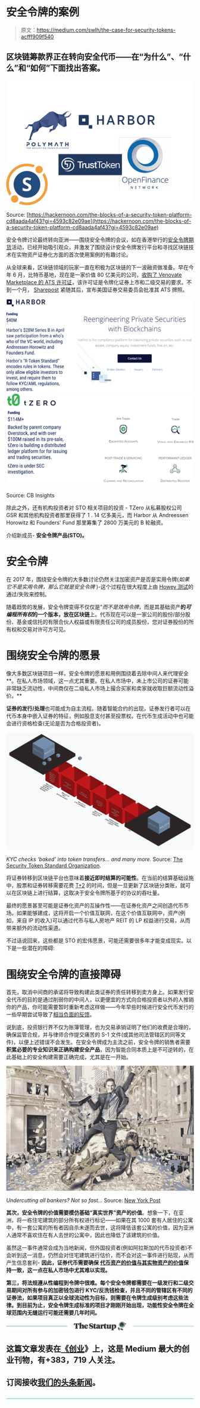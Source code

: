 # 安全令牌的案例

> 原文：<https://medium.com/swlh/the-case-for-security-tokens-acfff909f540>

## 区块链筹款界正在转向安全代币——在“为什么”、“什么”和“如何”下面找出答案。

![](img/d9c57d9206c2a0fe70c28460c33d427a.png)

Source: [https://hackernoon.com/the-blocks-of-a-security-token-platform-cd8aada4af43?gi=4593c82e09ae](https://hackernoon.com/the-blocks-of-a-security-token-platform-cd8aada4af43?gi=4593c82e09ae)

安全令牌讨论最终转向亚洲——围绕安全令牌的会议，如在香港举行的[安全令牌期货](https://futuresto.com/#rec66354035)活动，已经开始吸引观众，并激发了围绕设计安全令牌发行平台和寻找区块链技术在实物资产证券化方面的首次使用案例的有趣讨论。

从全球来看，区块链领域的玩家一直在积极为区块链的下一波融资做准备。早在今年 6 月，比特币基地，现在是一家价值 80 亿美元的公司，[收购了 Venovate Marketplace 的 ATS 许可证](https://blog.coinbase.com/our-path-to-listing-sec-regulated-crypto-securities-a1724e13bb5a)，该许可证是令牌化证券上市和二级交易的要求。不到一个月， [Sharepost](https://u.today/sharespost-receives-ats-license-to-trade-tokenized-securities) 紧随其后，宣布美国证券交易委员会批准其 ATS 牌照。

![](img/b17b716afd78b3a4cb67a98cb41db4e1.png)![](img/60b39bfc8801021bab2cf3d75ab6b213.png)

Source: CB Insights

除此之外，还有机构投资者对 STO 相关项目的投资 - TZero 从私募股权公司 GSR 和其他机构投资者那里获得了 1 . 14 亿多美元，而 Harbor 从 Andreessen Horowitz 和 Founders' Fund 那里筹集了 2800 万美元的 B 轮融资。

介绍新成员- **安全令牌产品(STO)。**

# **安全令牌**

在 2017 年，围绕安全令牌的大多数讨论仍然关注加密资产是否是实用令牌(*如果它不是实用令牌，那么它就是安全令牌* )-这个过程在很大程度上由 [Howey 测试](https://consumer.findlaw.com/securities-law/what-is-the-howey-test.html)的通过/失败来控制。

随着趋势的发展，安全令牌变得不仅仅是“*而不是效用令牌*，而是其基础资产**的*可编程所有权*的一个版本，放在区块链**上。代币现在可以是一家公司的股份/部分股份、基金或信托的有限合伙人权益或有限责任公司的成员股份，您对证券股份的所有权和交易对许可方可见。

# **围绕安全令牌的愿景**

像大多数区块链项目一样，安全令牌的愿景和用例围绕着去除中间人来代理安全**。在私人市场领域，这一点尤其重要。在私人市场中，未上市公司的证券可能非常缺乏流动性，中间商仅在二级私人市场上撮合买家和卖家就收取巨额流动性溢价。**

**证券的发行/处理**也可能成为自主流程。随着智能合约的出现，证券发行者可以在代币本身中嵌入证券的特征，例如股息支付甚至投票权。在代币生成活动中也可能会进行资格检查(无论是否为合格投资者)。

![](img/21248a5ba3877af886a1b74c8be0ed5a.png)

*KYC checks ‘baked’ into token transfers… and many more.* Source: [The Security Token Standard Organization](https://thesecuritytokenstandard.org/).

将证券转移到区块链平台也意味着**接近即时结算的可能性**。在当前的结算基础设施中，股票和证券转移需要花费 [T+2](https://www.hkex.com.hk/Services/Settlement-and-Depository/Settlement?sc_lang=en) 的时间，但是一旦更新了区块链分类账，就可以在区块链上进行结算，这取决于安全令牌所基于的协议的吞吐量。

最终的愿景甚至可能是证券化资产的互操作性——在证券化资产之间创造代币市场。如果能够建成，这将开启一个价值互联网，在这个价值互联网中，资产(例如，来自 IP 的收入)可以通过代币与私人房地产 REIT 的 LP 权益进行交易，从而带来额外的流动性渠道。

不过话说回来，这些都是 STO 的宏伟愿景，可能还需要很多年才能变成现实。以下是一些潜在的障碍:

# **围绕安全令牌的直接障碍**

首先，取消中间商的承诺将导致构建此类证券的责任转移到卖方身上。如果发行安全代币的目的是通过削弱你的中间人，以更便宜的方式向合格投资者以外的人推销你的产品，你可能需要暂时重新考虑这样做——今年早些时候进行安全代币发行的一些早期尝试导致了[相当负面的反馈](https://www.bloomberg.com/opinion/articles/2018-03-08/crypto-offerings-slowly-grow-up)。

说到底，投资银行界不仅为账簿管理，也为交易承销证明了他们的收费是合理的，确保监管合规，并与律师合作提交痛苦的 S-1 文件(或其他司法管辖区的同等文件)，以便上述错误不会发生。在安全令牌成为主流之前，安全令牌的销售者需要**积累必要的专业知识来正确构建安全产品**，因为智能合同本质上是不可逆转的，在此基础上的安全构建需要正确完成，尤其是在一开始。

![](img/4e5d6d6125258bf4389ca545dc1039ad.png)

*Undercutting all bankers? Not so fast…* Source: [New York Post](https://nypost.com/2017/10/30/wall-street-bankers-are-getting-bigger-bonuses-again/)

**其次，安全令牌的价值需要模仿基础“真实世界”资产的价值**。想象一下，在亚洲，将一栋住宅建筑的部分所有权进行标记——如果在其 1000 套有人居住的公寓中，有一套公寓的所有者因自杀未遂而去世，这将降低该套公寓的价值，因为亚洲人通常不喜欢住在有人去世的公寓中，因此也降低了该建筑的价值。

虽然这一事件通常会成为当地新闻，但外国投资者(例如阿拉斯加的代币投资者)不会听到这一消息，仍然会对住宅建筑进行估价，而不会对这一事件进行贴现，从而产生信息套利- **因此，证券代币需要确保** [**代币资产的价值与其实物资产的价值**](https://www.nasdaq.com/article/how-tokenization-is-putting-real-world-assets-on-blockchains-cm767952)**保持一致，这一点在私人市场中尤其难以实现。**

****第三，将法规遵从性编程到令牌中很难**。每个安全令牌都需要在一级发行和二级交易期间对所有参与的加密钱包进行 KYC/反洗钱检查，并且不同的管辖区有不同的证券法，如果项目真正以全球流动性为目标，则需要在令牌生成级别考虑这些法律。到目前为止，安全令牌生成标准的项目才刚刚开始出现，功能性安全令牌在全球范围内无缝运行可能还需要几年时间。**

**[![](img/308a8d84fb9b2fab43d66c117fcc4bb4.png)](https://medium.com/swlh)**

## **这篇文章发表在[《创业](https://medium.com/swlh)》上，这是 Medium 最大的创业刊物，有+383，719 人关注。**

## **订阅接收[我们的头条新闻](http://growthsupply.com/the-startup-newsletter/)。**

**[![](img/b0164736ea17a63403e660de5dedf91a.png)](https://medium.com/swlh)**